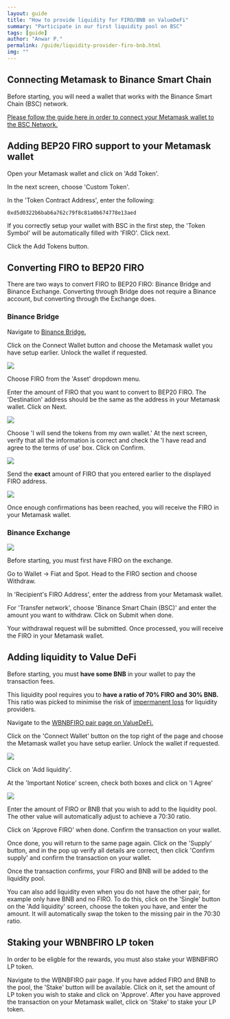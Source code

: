 ```yaml
---
layout: guide
title: "How to provide liquidity for FIRO/BNB on ValueDeFi"
summary: "Participate in our first liquidity pool on BSC"
tags: [guide]
author: "Anwar P."
permalink: /guide/liquidity-provider-firo-bnb.html
img: ""
---
```

## Connecting Metamask to Binance Smart Chain

Before starting, you will need a wallet that works with the Binance Smart Chain (BSC) network. 

[Please follow the guide here in order to connect your Metamask wallet to the BSC Network.](https://docs.binance.org/smart-chain/wallet/metamask.html)

## Adding BEP20 FIRO support to your Metamask wallet

Open your Metamask wallet and click on 'Add Token'.

In the next screen, choose 'Custom Token'. 

In the 'Token Contract Address', enter the following:

`0xd5d0322b6bab6a762c79f8c81a0b674778e13aed`

If you correctly setup your wallet with BSC in the first step, the 'Token Symbol' will be automatically filled with 'FIRO'. Click next.

Click the Add Tokens button.

## Converting FIRO to BEP20 FIRO

There are two ways to convert FIRO to BEP20 FIRO: Binance Bridge and Binance Exchange. Converting through Bridge does not require a Binance account, but converting through the Exchange does.

### Binance Bridge

Navigate to [Binance Bridge.](https://www.binance.org/en/bridge)

Click on the Connect Wallet button and choose the Metamask wallet you have setup earlier. Unlock the wallet if requested.

![](/guide/assets/liquidity-provider-firo-bnb/bridge_01.png)

Choose FIRO from the 'Asset' dropdown menu.

Enter the amount of FIRO that you want to convert to BEP20 FIRO. The 'Destination' address should be the same as the address in your Metamask wallet. Click on Next.

![](/guide/assets/liquidity-provider-firo-bnb/bridge_02.png)

Choose 'I will send the tokens from my own wallet.' At the next screen, verify that all the information is correct and check the 'I have read and agree to the terms of use' box. Click on Confirm.

![](/guide/assets/liquidity-provider-firo-bnb/bridge_03.png)

Send the **exact** amount of FIRO that you entered earlier to the displayed FIRO address.

![](/guide/assets/liquidity-provider-firo-bnb/bridge_04.png)

Once enough confirmations has been reached, you will receive the FIRO in your Metamask wallet.

### Binance Exchange

![](/guide/assets/liquidity-provider-firo-bnb/exchange_withdraw.png)

Before starting, you must first have FIRO on the exchange.

Go to Wallet -> Fiat and Spot. Head to the FIRO section and choose Withdraw.

In 'Recipient's FIRO Address', enter the address from your Metamask wallet.

For 'Transfer network', choose 'Binance Smart Chain (BSC)' and enter the amount you want to withdraw. Click on Submit when done.

Your withdrawal request will be submitted. Once processed, you will receive the FIRO in your Metamask wallet.

## Adding liquidity to Value DeFi

Before starting, you must **have some BNB** in your wallet to pay the transaction fees.

This liquidity pool requires you to **have a ratio of 70% FIRO and 30% BNB.** This ratio was picked to minimise the risk of [impermanent loss](https://academy.binance.com/en/articles/impermanent-loss-explained) for liquidity providers.

Navigate to the [WBNBFIRO pair page on ValueDeFi.](https://bsc.valuedefi.io/#/vfarm/0xffb62cebd566062991157ea7a24fff94d0a92b0c)

Click on the 'Connect Wallet' button on the top right of the page and choose the Metamask wallet you have setup earlier. Unlock the wallet if requested.

  ![](/guide/assets/liquidity-provider-firo-bnb/wbnbfiro_pair.png)

Click on 'Add liquidity'.

At the 'Important Notice' screen, check both boxes and click on 'I Agree'

  ![](/guide/assets/liquidity-provider-firo-bnb/wbnbfiro_add_lp.png)

Enter the amount of FIRO or BNB that you wish to add to the liquidity pool. The other value will automatically adjust to achieve a 70:30 ratio. 

Click on 'Approve FIRO' when done. Confirm the transaction on your wallet.

Once done, you will return to the same page again. Click on the 'Supply' button, and in the pop up verify all details are correct, then click 'Confirm supply' and confirm the transaction on your wallet.

Once the transaction confirms, your FIRO and BNB will be added to the liquidity pool.

You can also add liquidity even when you do not have the other pair, for example only have BNB and no FIRO. To do this, click on the 'Single' button on the 'Add liquidity' screen, choose the token you have, and enter the amount. It will automatically swap the token to the missing pair in the 70:30 ratio.

## Staking your WBNBFIRO LP token

In order to be eligble for the rewards, you must also stake your WBNBFIRO LP token. 

Navigate to the WBNBFIRO pair page. If you have added FIRO and BNB to the pool, the 'Stake' button will be available. Click on it, set the amount of LP token you wish to stake and click on 'Approve'. After you have approved the transaction on your Metamask wallet, click on 'Stake' to stake your LP token.
